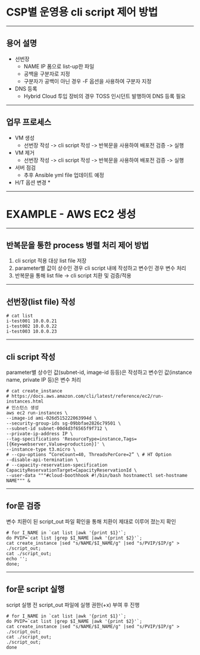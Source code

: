 # CSP별 운영용 cli script 제어 방법
- - -
## 용어 설명
* 선번장
    * NAME IP 폼으로 list-up한 파일
    * 공백을 구분자로 지정
    * 구분자가 공백이 아닌 경우 -F 옵션을 사용하여 구분자 지정
* DNS 등록
    * Hybrid Cloud 투입 장비의 경우 TOSS 인시던트 발행하여 DNS 등록 필요
- - -
## 업무 프로세스
* VM 생성
    * 선번장 작성 -> cli script 작성 -> 반복문을 사용하여 배포전 검증 -> 실행
* VM 제거
    * 선번장 작성 -> cli script 작성 -> 반복문을 사용하여 배포전 검증 -> 실행
* 서버 점검
    * 추후 Ansible yml file 업데이트 예정
* H/T 옵션 변경
    * 
- - -
# EXAMPLE - AWS EC2 생성
- - -
## 반복문을 통한 process 병렬 처리 제어 방법
1. cli script 적용 대상 list file 저장
2. parameter별 값이 상수인 경우 cli script 내에 작성하고 변수인 경우 변수 처리
3. 반복문을 통해 list file -> cli script 치환 및 검증/적용
- - -
## 선번장(list file) 작성
```
# cat list
i-test001 10.0.0.21
i-test002 10.0.0.22
i-test003 10.0.0.23
```
- - -
## cli script 작성
parameter별 상수인 값(subnet-id, image-id 등등)은 작성하고 변수인 값(instance name, private IP 등)은 변수 처리
```
# cat create_instance
# https://docs.aws.amazon.com/cli/latest/reference/ec2/run-instances.html
# 인스턴스 생성
aws ec2 run-instances \
--image-id ami-026d515222063994d \
--security-group-ids sg-09bbfae2826c79501 \
--subnet-id subnet-00d4d3f6565f9f712 \
--private-ip-address IP \
--tag-specifications 'ResourceType=instance,Tags=[{Key=webserver,Value=production}]' \
--instance-type t3.micro \ 
# --cpu-options “CoreCount=40, ThreadsPerCore=2” \ # HT Option
--disable-api-termination \
# --capacity-reservation-specification CapacityReservationTarget=CapacityReservationId \
--user-data """#cloud-boothhook #!/bin/bash hostnamectl set-hostname NAME""" &
```
- - -
## for문 검증
변수 치환이 된 script_out 파일 확인을 통해 치환이 제대로 이루어 졌는지 확인
```
# for I_NAME in `cat list |awk '{print $1}'`;
do PVIP=`cat list |grep $I_NAME |awk '{print $2}'`;
cat create_instance |sed "s/NAME/$I_NAME/g" |sed "s/PVIP/$IP/g" > ./script_out;
cat ./script_out;
echo '';
done;
```
- - -
## for문 script 실행
script 실행 전 script_out 파일에 실행 권한(+x) 부여 후 진행
```
# for I_NAME in `cat list |awk '{print $1}'`;
do PVIP=`cat list |grep $I_NAME |awk '{print $2}'`;
cat create_instance |sed "s/NAME/$I_NAME/g" |sed "s/PVIP/$IP/g" > ./script_out;
cat ./script_out;
./script_out;
done
```